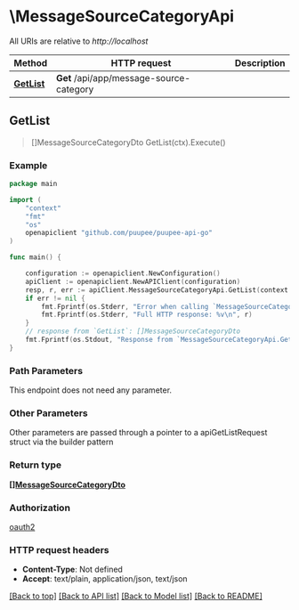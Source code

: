 # \MessageSourceCategoryApi

All URIs are relative to *http://localhost*

Method | HTTP request | Description
------------- | ------------- | -------------
[**GetList**](MessageSourceCategoryApi.md#GetList) | **Get** /api/app/message-source-category | 



## GetList

> []MessageSourceCategoryDto GetList(ctx).Execute()



### Example

```go
package main

import (
    "context"
    "fmt"
    "os"
    openapiclient "github.com/puupee/puupee-api-go"
)

func main() {

    configuration := openapiclient.NewConfiguration()
    apiClient := openapiclient.NewAPIClient(configuration)
    resp, r, err := apiClient.MessageSourceCategoryApi.GetList(context.Background()).Execute()
    if err != nil {
        fmt.Fprintf(os.Stderr, "Error when calling `MessageSourceCategoryApi.GetList``: %v\n", err)
        fmt.Fprintf(os.Stderr, "Full HTTP response: %v\n", r)
    }
    // response from `GetList`: []MessageSourceCategoryDto
    fmt.Fprintf(os.Stdout, "Response from `MessageSourceCategoryApi.GetList`: %v\n", resp)
}
```

### Path Parameters

This endpoint does not need any parameter.

### Other Parameters

Other parameters are passed through a pointer to a apiGetListRequest struct via the builder pattern


### Return type

[**[]MessageSourceCategoryDto**](MessageSourceCategoryDto.md)

### Authorization

[oauth2](../README.md#oauth2)

### HTTP request headers

- **Content-Type**: Not defined
- **Accept**: text/plain, application/json, text/json

[[Back to top]](#) [[Back to API list]](../README.md#documentation-for-api-endpoints)
[[Back to Model list]](../README.md#documentation-for-models)
[[Back to README]](../README.md)

